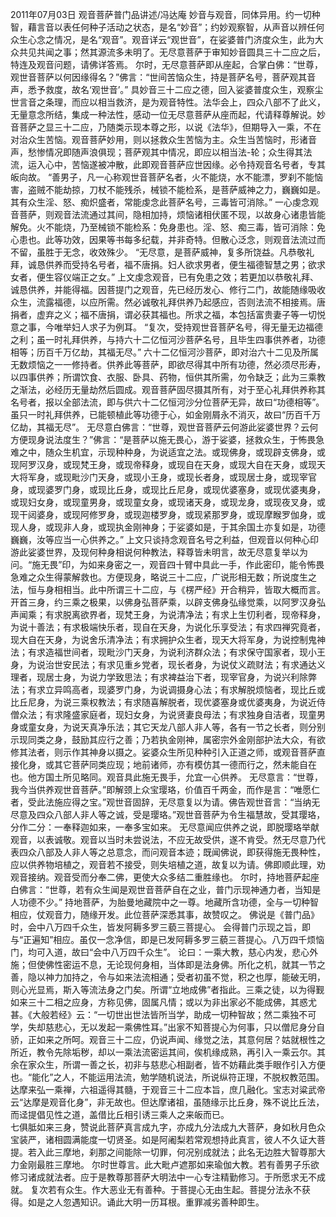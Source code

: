 2011年07月03日
   观音菩萨普门品讲述/冯达庵 妙音与观音，同体异用。约一切种智，藉言音以表任何种子活动之状态，是名“妙音”；约妙观察智，从声音以辨任何众生心念之情况，是名“观音”。观音详云“观世音”，在娑婆普门济度众生，此为大众共见共闻之事；然其源流多未明了。无尽意菩萨于审知妙音圆具三十二应之后，特连及观音问题，请佛详答焉。  尔时，无尽意菩萨即从座起，合掌白佛：“世尊，观世音菩萨以何因缘得名？”佛言：“世间苦恼众生，持是菩萨名号，菩萨观其音声，悉予救度，故名‘观世音’。”  具妙音三十二应之德，回入娑婆普度众生，观察尘世言音之条理，而应以相当救济，是为观音特性。法华会上，四众八部不了此义，无量意念所结，集成一种法性，感动一位无尽意菩萨从座而起，代请释尊解说。妙音菩萨之显三十二应，乃随类示现本尊之形，以说《法华》，但期导入一乘，不在对治众生苦恼。观音菩萨妙用，则以拯救众生苦恼为主。众生当苦恼时，形诸音声，愁惨情况即随声浪俱现；菩萨观其中情况，即应以相当法-轮；众生得其法流，运入心中，苦恼遂被冲散，此即观音菩萨应世因缘。必令持观音名号者，专其皈向故。  “善男子，凡一心称观世音菩萨名者，火不能烧，水不能漂，罗刹不能恼害，盗贼不能劫掠，刀杖不能残杀，械锁不能检系，是菩萨威神之力，巍巍如是。其有众生淫、怒、痴炽盛者，常能虔念此菩萨名号，三毒皆可消除。”  一心虔念观音菩萨，则观音法流通过其间，隐相加持，烦恼诸相伏匿不现，以故身心诸患皆能解免。火不能烧，乃至械锁不能检系：免身患也。淫、怒、痴三毒，皆可消除：免心患也。此等功效，因果等书每多纪载，并非奇特。但散心泛念，则观音法流过而不留，虽胜于无念，收效殊少。  “无尽意，是菩萨威神，复多所饶益。凡恭敬礼拜，诚恳供养而受持名号者，福不唐捐。妇人欲求男者，便生福德智慧之男；欲求女者，便生容仪端正之女。”  上文虔念观音，已有免患之效；若更加以恭敬礼拜、诚恳供养，并能得福。因菩提门之观音，先已经历发心、修行二门，故能随缘吸收众生，流露福德，以应所需。然必诚敬礼拜供养乃起感应，否则法流不相接焉。唐捐者，虚弃之义；福不唐捐，谓必获其福也。所求之福，本包括富贵妻子等一切悦意之事，今唯举妇人求子为例耳。  “复次，受持观世音菩萨名号，得无量无边福德之利；虽一时礼拜供养，与持六十二亿恒河沙菩萨名号，且毕生四事供养者，功德相等；历百千万亿劫，其福无尽。”  六十二亿恒河沙菩萨，即对治六十二见及所属无数烦恼之一一修持者。供养此等菩萨，即欲尽得其中所有功德，然必须尽形寿，以四事供养；所谓饮食、衣服、卧具、药物，恒供其所需，勿令缺乏；此为三乘教之渐法，必经历无量劫然后圆成。观音菩萨固尽摄其所有，对于至心礼拜供养称其名号者，报以全部法流，即与供六十二亿恒河沙分位菩萨无异，故曰“功德相等”。虽只一时礼拜供养，已能顿植此等功德于心，如金刚屑永不消灭，故曰“历百千万亿劫，其福无尽”。  无尽意白佛言：“世尊，观世音菩萨云何游此娑婆世界？云何方便现身说法度生？”佛言：“是菩萨以施无畏心，游于娑婆，拯救众生，于怖畏急难之中，随众生机宜，示现种种身，为说适宜之法。或现佛身，或现辟支佛身，或现阿罗汉身，或现梵王身，或现帝释身，或现自在天身，或现大自在天身，或现天大将军身，或现毗沙门天身，或现小王身，或现长者身，或现居士身，或现宰官身，或现婆罗门身，或现比丘身，或现比丘尼身，或现优婆塞身，或现优婆夷身，或现妇女身，或现童男身，或现童女身，或现诸天身，或现龙身，或现夜叉身，或现干闼婆身，或现阿修罗身，或现迦楼罗身，或现紧那罗身，或现摩睺罗伽身，或现人身，或现非人身，或现执金刚神身；于娑婆如是，于其余国土亦复如是，功德巍巍，汝等应当一心供养之。”  上文只谈持念观音名号之利益，但观音以何种心印游此娑婆世界，及现何种身相说何种教法，释尊皆未明言，故无尽意复举以为问。“施无畏”印，为如来身密之一，观音四十臂中具此一手，作此密印，能令怖畏急难之众生得蒙解救也。方便现身，略说三十二应，广说形相无数；所说度生之法，恒与身相相当。此中所谓三十二应，与《楞严经》开合稍异，皆取大概而言。开首三身，约三乘之极果，以佛身弘菩萨乘，以辟支佛身弘缘觉乘，以阿罗汉身弘声闻乘；有求脱离欲界者，现梵王身，为说清净法；有求上生忉利者，现帝释身，为说十善法；有求极端快乐者，现自在天身，为说化乐享受法；有求四禅究竟者，现大自在天身，为说舍乐清净法；有求拥护众生者，现天大将军身，为说控制鬼神法；有求造福世间者，现毗沙门天身，为说利济群众法；有求保守国家者，现小王身，为说治世安民法；有求见重乡党者，现长者身，为说仗义疏财法；有求通达义理者，现居士身，为说力学致思法；有求裨益治下者，现宰官身，为说兴利除弊法；有求立异鸣高者，现婆罗门身，为说调摄身心法；有求解脱烦恼者，现比丘或比丘尼身，为说三乘权教法；有求随喜解脱者，现优婆塞身或优婆夷身，为说近侍僧众法；有求隆盛家庭者，现妇女身，为说贤妻良母法；有求独身自洁者，现童男身或童女身，为说天真净乐法；其它天龙八部人非人等，各有一节之长者，则分别示现同类之身，鼓励其应行之善；乃若执金刚神，属密宗外金刚部护法大众，有欲修其法者，则示作其神身以摄之。娑婆众生所见种种引入正道之师，或观音菩萨直接化身，或其它菩萨同类应现；地前诸师，亦有模仿其一德而行之，然未能自在也。他方国土所见略同。观音具此施无畏手，允宜一心供养。  无尽意言：“世尊，我今当供养观世音菩萨。”即解颈上众宝璎珞，价值百千两金，而作是言：“唯愿仁者，受此法施应得之宝。”观世音固辞，无尽意复以为请。佛告观世音言：“当纳无尽意及四众八部人非人等之诚，受是璎珞。”观世音菩萨为令生福慧故，受其璎珞，分作二分：一奉释迦如来，一奉多宝如来。  无尽意闻应供养之说，即脱璎珞举献观音，以表诚敬。观音以当时未尝说法，不应无故受供，遂不肯受。然无尽意乃代表四众八部及人非人等之总意念，而问观音本迹；既闻佛说，即获得施无畏种性，应以供养物培植之，观音若不接受，则失培植之道，故复以为请。佛即顺此理，劝观音接纳。观音受而分奉二佛，更使大众多结二重胜缘也。  尔时，持地菩萨起座白佛言：“世尊，若有众生闻是观世音菩萨自在之业，普门示现神通力者，当知是人功德不少。”  持地菩萨，为胎曼地藏院中之一尊。地藏所含功德，全与一切种智相应，仗观音力，随缘开发。此位菩萨深悉其事，故赞叹之。 佛说是《普门品》时，会中八万四千众生，皆发阿耨多罗三藐三菩提心。 会得普门示现之旨，即与“正遍知”相应。虽仅一念净信，即是已发阿耨多罗三藐三菩提心。八万四千烦恼门，均可入道，故曰“会中八万四千众生”。  论曰：一乘大教，慈心内发，悲心外施；但使佛性密运不息，无论现何身相，当体即是法身佛。所化之机，就其一节之善，隐以神力加持之，令与如来法流相通；受者初虽不觉，积之也厚，能破无明，则心光显焉，斯入等流法身之门矣。所谓“立地成佛”者指此。三乘之徒，以为得觐如来三十二相之应身，方称见佛，固属凡情；或以为非出家必不能成佛，其惑尤甚。《大般若经》云：“一切世出世法皆所当学，助成一切种智故；然二乘独不可学，失却慈悲心，无以发起一乘佛性耳。”出家不知菩提心为何事，只以僧尼身分自骄，正如来之所呵。观音三十二应，仍说声闻、缘觉之法，其意何居？姑就根性之所近，教令先除垢秽，却以一乘法流密运其间，俟机缘成熟，再引入一乘云尔。其余在家众生，所谓一善之长，初非与慈悲心相副者，皆不妨藉此类手眼作引入方便也。“能化”之人，不能运用法流，勉学随机说法，所说纵符正理，不脱权教范围。达摩来弘一乘禅，六祖遥得其髓，于观音三十二应本旨，庶几融化。宝志对粱武帝云“达摩是观音化身”，非无故也。但达摩诸祖，虽随缘示比丘身，殊不说比丘法，而迳提倡见性之道，盖借比丘相引诱三乘人之来皈而已。  
 七俱胝如来三身，赞说此菩萨真言成九字，亦成九分法成九大菩萨，身如秋月色众宝装严，诸相圆满能度一切贤圣。如是阿阇梨若常观想持此真言，彼人不久证大菩提。若入此三摩地，刹那之间能除一切罪，何况别成就法；此名无边胜大智尊那大力金刚最胜三摩地。  尔时世尊言。此大毗卢遮那如来瑜伽大教。若有善男子乐欲修习诸成就法者。应于是教尊那菩萨大明法中一心专注精勤修习。于所愿求无不成就。  复次若有众生。作大恶业无有善种。于菩提心无由生起。菩提分法永不获得。如是之人忽遇知识。诵此大明一历耳根。重罪减劣善种即生。
